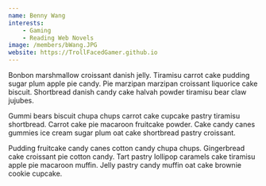 ```yaml
---
name: Benny Wang
interests: 
    - Gaming
    - Reading Web Novels
image: /members/bWang.JPG
website: https://TrollFacedGamer.github.io
---
```


Bonbon marshmallow croissant danish jelly. Tiramisu carrot cake pudding sugar plum apple pie candy. Pie marzipan marzipan croissant liquorice cake biscuit. Shortbread danish candy cake halvah powder tiramisu bear claw jujubes.

Gummi bears biscuit chupa chups carrot cake cupcake pastry tiramisu shortbread. Carrot cake pie macaroon fruitcake powder. Cake candy canes gummies ice cream sugar plum oat cake shortbread pastry croissant.

Pudding fruitcake candy canes cotton candy chupa chups. Gingerbread cake croissant pie cotton candy. Tart pastry lollipop caramels cake tiramisu apple pie macaroon muffin. Jelly pastry candy muffin oat cake brownie cookie cupcake.
